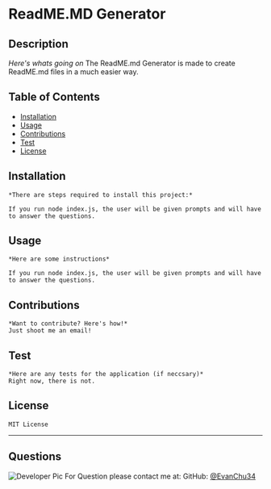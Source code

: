 # ReadME.MD Generator

  ## Description

  *Here's whats going on*
  The ReadME.md Generator is made to create ReadME.md files in a much easier way. 
  ## Table of Contents
  * [Installation](*installation)
  * [Usage](#usage)
  * [Contributions](#contributions)
  * [Test](#test)
  * [License](*license)
    
  ## Installation
    *There are steps required to install this project:*

    If you run node index.js, the user will be given prompts and will have to answer the questions.
    
  ## Usage
    *Here are some instructions*

    If you run node index.js, the user will be given prompts and will have to answer the questions.

  ## Contributions
    *Want to contribute? Here's how!*
    Just shoot me an email!

  ## Test
    *Here are any tests for the application (if neccsary)*
    Right now, there is not.
  
  ## License
    MIT License
  
  ---
  ## Questions
  ![Developer Pic](https://avatars0.githubusercontent.com/u/73203839?v=4)
  For Question please contact me at: GitHub: [@EvanChu34](https://api.github.com/users/EvanChu34)
  
